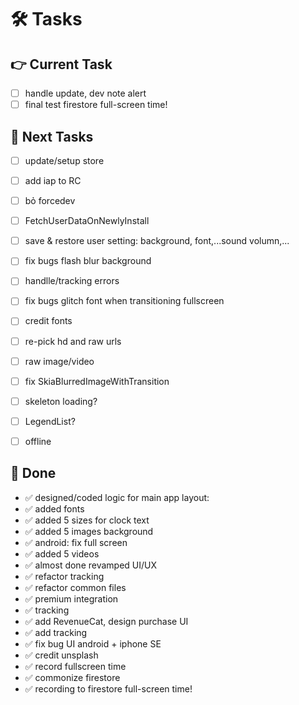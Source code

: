 # 🛠️ Tasks  

## 👉 Current Task    
- [ ] handle update, dev note alert
- [ ] final test firestore full-screen time!

## 🙌 Next Tasks  
- [ ] update/setup store
- [ ] add iap to RC
- [ ] bỏ forcedev

- [ ] FetchUserDataOnNewlyInstall
- [ ] save & restore user setting: background, font,...sound volumn,...
- [ ] fix bugs flash blur background
- [ ] handlle/tracking errors
- [ ] fix bugs glitch font when transitioning fullscreen
- [ ] credit fonts
- [ ] re-pick hd and raw urls
- [ ] raw image/video
- [ ] fix SkiaBlurredImageWithTransition
- [ ] skeleton loading?
- [ ] LegendList?
- [ ] offline

## 🎉 Done  
- ✅ designed/coded logic for main app layout:
- ✅ added fonts
- ✅ added 5 sizes for clock text
- ✅ added 5 images background
- ✅ android: fix full screen
- ✅ added 5 videos
- ✅ almost done revamped UI/UX
- ✅ refactor tracking
- ✅ refactor common files
- ✅ premium integration
- ✅ tracking
- ✅ add RevenueCat, design purchase UI
- ✅ add tracking
- ✅ fix bug UI android + iphone SE
- ✅ credit unsplash
- ✅ record fullscreen time
- ✅ commonize firestore
- ✅ recording to firestore full-screen time!
